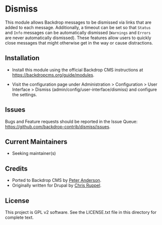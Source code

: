 Dismiss
=======

This module allows Backdrop messages to be dismissed via links that are added to
each message. Additionally, a timeout can be set so that `Status` and `Info`
messages can be automatically dismissed (`Warnings` and `Errors` are never
automatically dismissed). These features allow users to quickly close messages
that might otherwise get in the way or cause distractions.

Installation
------------

- Install this module using the official Backdrop CMS instructions at
  https://backdropcms.org/guide/modules.

- Visit the configuration page under Administration > Configuration > User
  Interface > Dismiss (admin/config/user-interface/dismiss) and configure the
  settings.

Issues
------

Bugs and Feature requests should be reported in the Issue Queue:
https://github.com/backdrop-contrib/dismiss/issues.

Current Maintainers
-------------------

- Seeking maintainer(s)

Credits
-------

- Ported to Backdrop CMS by [Peter Anderson](https://github.com/BWPanda).
- Originally written for Drupal by [Chris Ruppel](https://github.com/rupl).

License
-------

This project is GPL v2 software.
See the LICENSE.txt file in this directory for complete text.
